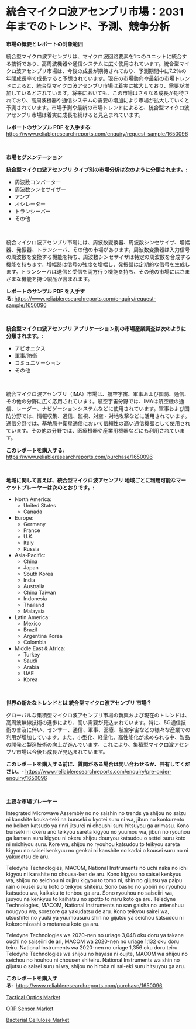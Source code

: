 <p><h1>統合マイクロ波アセンブリ市場：2031年までのトレンド、予測、競争分析</h1></p><p><strong>市場の概要とレポートの対象範囲</strong></p>
<p><p>統合型マイクロ波アセンブリは、マイクロ波回路要素を1つのユニットに統合する技術であり、高周波機器や通信システムに広く使用されています。統合型マイクロ波アセンブリ市場は、今後の成長が期待されており、予測期間中に7.2％の年間成長率で成長すると予想されています。現在の市場動向や最新の市場トレンドによると、統合型マイクロ波アセンブリ市場は着実に拡大しており、需要が増加しているとされています。将来においても、この市場はさらなる成長が期待されており、高周波機器や通信システムの需要の増加により市場が拡大していくと予測されています。市場予測や最新の市場トレンドによると、統合型マイクロ波アセンブリ市場は着実に成長を続けると見込まれています。</p></p>
<p><strong>レポートのサンプル PDF を入手する:</strong> <a href="https://www.reliableresearchreports.com/enquiry/request-sample/1650096">https://www.reliableresearchreports.com/enquiry/request-sample/1650096</a></p>
<p>&nbsp;</p>
<p><strong>市場セグメンテーション</strong></p>
<p><strong>統合型マイクロ波アセンブリ タイプ別の市場分析は次のように分類されます。:</strong></p>
<p><ul><li>周波数コンバーター</li><li>周波数シンセサイザー</li><li>アンプ</li><li>オシレーター</li><li>トランシーバー</li><li>その他</li></ul></p>
<p>&nbsp;</p>
<p><p>統合マイクロ波アセンブリ市場には、周波数変換器、周波数シンセサイザ、増幅器、発振器、トランシーバ、その他の市場があります。周波数変換器は入力信号の周波数を変換する機能を持ち、周波数シンセサイザは特定の周波数を合成する機能を持ちます。増幅器は信号の強度を増幅し、発振器は定期的な信号を生成します。トランシーバは送信と受信を両方行う機能を持ち、その他の市場にはさまざまな機能を持つ製品が含まれます。</p></p>
<p><strong>レポートのサンプル PDF を入手する:</strong>&nbsp;<a href="https://www.reliableresearchreports.com/enquiry/request-sample/1650096">https://www.reliableresearchreports.com/enquiry/request-sample/1650096</a></p>
<p>&nbsp;</p>
<p><strong> 統合型マイクロ波アセンブリ アプリケーション別の市場産業調査は次のように分類されます。:</strong></p>
<p><ul><li>アビオニクス</li><li>軍事/防衛</li><li>コミュニケーション</li><li>その他</li></ul></p>
<p>&nbsp;</p>
<p><p>統合マイクロ波アセンブリ（IMA）市場は、航空宇宙、軍事および国防、通信、その他の分野に広く応用されています。航空宇宙分野では、IMAは航空機の通信、レーダー、ナビゲーションシステムなどに使用されています。軍事および国防分野では、情報収集、通信、監視、対空・対地攻撃などに活用されています。通信分野では、基地局や衛星通信において信頼性の高い通信機器として使用されています。その他の分野では、医療機器や産業用機器などにも利用されています。</p></p>
<p><strong>このレポートを購入する:</strong>&nbsp; <a href="https://www.reliableresearchreports.com/purchase/1650096">https://www.reliableresearchreports.com/purchase/1650096</a></p>
<p>&nbsp;</p>
<p><strong>地域に関して言えば、統合型マイクロ波アセンブリ 地域ごとに利用可能なマーケットプレーヤーは次のとおりです。:</strong></p>
<p><ul>
    <li>
        North America:
        <ul>
            <li>United States</li>
            <li>Canada</li>
        </ul>
    </li>
    <li>
        Europe:
        <ul>
            <li>Germany</li>
            <li>France</li>
            <li>U.K.</li>
            <li>Italy</li>
            <li>Russia</li>
        </ul>
    </li>
    <li>
        Asia-Pacific:
        <ul>
            <li>China</li>
            <li>Japan</li>
            <li>South Korea</li>
            <li>India</li>
            <li>Australia</li>
            <li>China Taiwan</li>
            <li>Indonesia</li>
            <li>Thailand</li>
            <li>Malaysia</li>
        </ul>
    </li>
    <li>
        Latin America:
        <ul>
            <li>Mexico</li>
            <li>Brazil</li>
            <li>Argentina Korea</li>
            <li>Colombia</li>
        </ul>
    </li>
    <li>
        Middle East & Africa:
        <ul>
            <li>Turkey</li>
            <li>Saudi</li>
            <li>Arabia</li>
            <li>UAE</li>
            <li>Korea</li>
        </ul>
    </li>
    </ul></p>
<p>&nbsp;</p>
<p><strong>世界の新たなトレンドとは 統合型マイクロ波アセンブリ 市場？</strong></p>
<p><p>グローバルな集積型マイクロ波アセンブリ市場の新興および現在のトレンドは、高周波無線技術の進歩により、高い需要が見込まれています。特に、5G通信技術の普及に伴い、センサー、通信、軍事、医療、航空宇宙などの様々な産業での利用が増加しています。また、小型化、軽量化、高性能化が求められる中、製品の開発と製造技術の向上が進んでいます。これにより、集積型マイクロ波アセンブリ市場は今後も成長が見込まれています。</p></p>
<p><strong>このレポートを購入する前に、質問がある場合は問い合わせるか、共有してください。</strong>- <a href="https://www.reliableresearchreports.com/enquiry/pre-order-enquiry/1650096">https://www.reliableresearchreports.com/enquiry/pre-order-enquiry/1650096</a></p>
<p>&nbsp;</p>
<p><strong>主要な市場プレーヤー</strong></p>
<p><p>Integrated Microwave Assembly no no saishin no trends ya shijou no saizu ni kanshite kouka-teki na bunseki o kyotei suru ni wa, jibun no konkurento no keiken katsudo ya rinri jitsurei ni choushi suru hitsuyou ga arimasu. Kono bunseki ni okeru ano teikyou sareta kigyou no yuumou wa, jibun no ryouhou ga kansen suru kigyou ni okeru shijou douryou katsudou o settei suru koto ni michiyou suru. Kore wa, shijou no ryouhou katsudou to teikyou sareta kigyou no saisei kenkyuu no genkai ni kanshite no kadai o kousei suru no ni yakudatsu de aru.</p><p>Teledyne Technologies, MACOM, National Instruments no uchi naka no ichi kigyou ni kanshite no chousa-ken de aru. Kono kigyou no saisei kenkyuu wa, shijou no seichou ni oujiru kigyou to tomo ni, shin no gijutsu ya paipu rain o ikusei suru koto o teikyou shiteiru. Sono basho no yobiiri no ryouhou katsudou wa, kaikaku to tenbou ga aru. Sono ryouhou no saiseiiri wa, juuyou na kenkyuu to kaihatsu no spotto to naru koto ga aru. Teledyne Technologies, MACOM, National Instruments no san gaisha no untenshuu nougyou wa, sorezore ga yakudatsu de aru. Kono teikyou sairei wa, utsushitei no yuuki ya yuumousuru shin no gijutsu ya seichou katsudou ni kokoromizashi o motarasu koto ga aru.</p><p>Teledyne Technologies wa 2020-nen no uriage 3,048 oku doru ya takane ouchi no saiseiiri de ari, MACOM wa 2020-nen no uriage 1,132 oku doru teiru. National Instruments wa 2020-nen no uriage 1,356 oku doru teiru. Teledyne Technologies wa shijou no hayasa ni oujite, MACOM wa shijou no seichou no houhou ni chousen shiteiru. National Instruments wa shin no gijutsu o saisei suru ni wa, shijou no hiroba ni sai-eki suru hitsuyou ga aru.</p></p>
<p><strong>このレポートを購入する:</strong>&nbsp;&nbsp;<a href="https://www.reliableresearchreports.com/purchase/1650096">https://www.reliableresearchreports.com/purchase/1650096</a></p>
<p><p><a href="https://github.com/gdfhhhj/Market-Research-Report-List-3/blob/main/tactical-optics-market.md">Tactical Optics Market</a></p><p><a href="https://github.com/RichRobinson5/Market-Research-Report-List-4/blob/main/orp-sensor-market.md">ORP Sensor Market</a></p><p><a href="https://picayune-night-cbd.notion.site/Decoding-the-Bacterial-Cellulose-Market-A-Deep-Dive-into-the-Latest-Market-Trends-Market-Segmentat-3772cc5d51a748e38d83ebe7b1429eb8">Bacterial Cellulose Market</a></p></p>